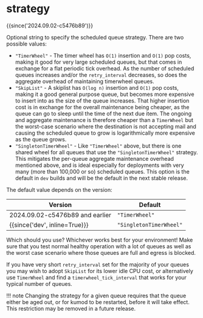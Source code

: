 # strategy

{{since('2024.09.02-c5476b89')}}

Optional string to specify the scheduled queue strategy.  There are two possible
values:

* `"TimerWheel"` - The timer wheel has `O(1)` insertion and `O(1)`
  pop costs, making it good for very large scheduled queues, but that comes in
  exchange for a flat periodic tick overhead.  As the number of scheduled queues
  increases and/or the `retry_interval` decreases, so does the aggregate overhead
  of maintaining timerwheel queues.
* `"SkipList"` - A skiplist has `O(log n)` insertion and `O(1)` pop costs,
  making it a good general purpose queue, but becomes more expensive to insert
  into as the size of the queue increases.  That higher insertion cost is in
  exchange for the overall maintenance being cheaper, as the queue can go to
  sleep until the time of the next due item.  The ongoing and aggregate
  maintenance is therefore cheaper than a `TimerWheel` but the worst-case
  scenario where the destination is not accepting mail and causing the
  scheduled queue to grow is logarithmically more expensive as the queue
  grows.
* `"SingletonTimerWheel"` - Like `"TimerWheel"` above, but there is one shared
  wheel for all queues that use the `"SingletonTimerWheel"` strategy. This
  mitigates the per-queue aggregate maintenance overhead mentioned above, and
  is ideal especially for deployments with very many (more than 100,000 or so)
  scheduled queues. This option is the default in `dev` builds and will be
  the default in the next stable release.

The default value depends on the version:

|Version|Default|
|-------|-------|
|2024.09.02-c5476b89 and earlier|`"TimerWheel"`|
|{{since('dev', inline=True)}}|`"SingletonTimerWheel"`|


Which should you use? Whichever works best for your environment! Make sure that
you test normal healthy operation with a lot of queues as well as the worst
case scenario where those queues are full and egress is blocked.

If you have very short `retry_interval` set for the majority of your queues you
may wish to adopt `SkipList` for its lower idle CPU cost, or alternatively use
`TimerWheel` and find a `timerwheel_tick_interval` that works for your typical
number of queues.

!!! note
    Changing the strategy for a given queue requires that the queue either be
    aged out, or for kumod to be restarted, before it will take effect.  This
    restriction may be removed in a future release.


